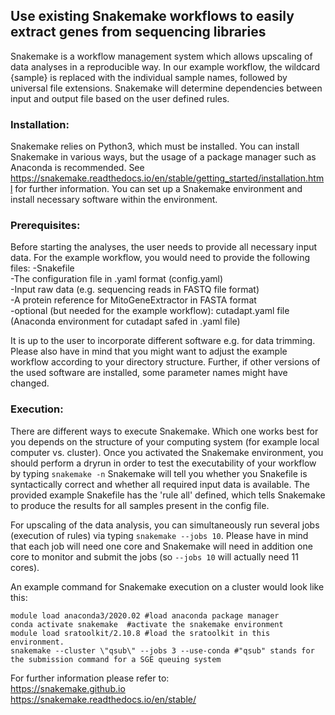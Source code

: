 ## Use existing Snakemake workflows to easily extract genes from sequencing libraries

Snakemake is a workflow management system which allows upscaling of data analyses in a reproducible way. In our example workflow, the wildcard {sample} is replaced with the individual sample names, followed by universal file extensions. Snakemake will determine dependencies between input and output file based on the user defined rules.

### Installation:
Snakemake relies on Python3, which must be installed. You can install Snakemake in various ways, but the usage of a package manager such as Anaconda is recommended. 
See https://snakemake.readthedocs.io/en/stable/getting_started/installation.html for further information. You can set up a Snakemake environment and install necessary software within the environment.

### Prerequisites:
Before starting the analyses, the user needs to provide all necessary input data. For the example workflow, you would need to provide the following files:
-Snakefile  
-The configuration file in .yaml format (config.yaml)  
-Input raw data (e.g. sequencing reads in FASTQ file format)  
-A protein reference for MitoGeneExtractor in FASTA format  
-optional (but needed for the example workflow): cutadapt.yaml file (Anaconda environment for cutadapt safed in .yaml file)  

It is up to the user to incorporate different software e.g. for data trimming. Please also have in mind that you might want to adjust the example workflow according to your directory structure. Further, if other versions of the used software are installed, some parameter names might have changed.

### Execution:
There are different ways to execute Snakemake. Which one works best for you depends on the structure of your computing system (for example local computer vs. cluster).
Once you activated the Snakemake environment, you should perform a dryrun in order to test the executability of your workflow by typing ```snakemake -n```
Snakemake will tell you whether you Snakefile is syntactically correct and whether all required input data is available. The provided example Snakefile has the 'rule all' defined, which tells Snakemake to produce the results for all samples present in the config file.

For upscaling of the data analysis, you can simultaneously run several jobs (execution of rules) via typing ```snakemake --jobs 10```. Please have in mind that each job will need one core and Snakemake will need in addition one core to monitor and submit the jobs (so ```--jobs 10``` will actually need 11 cores).

An example command for Snakemake execution on a cluster would look like this:

```
module load anaconda3/2020.02 #load anaconda package manager
conda activate snakemake  #activate the snakemake environment
module load sratoolkit/2.10.8 #load the sratoolkit in this environment. 
snakemake --cluster \"qsub\" --jobs 3 --use-conda #"qsub" stands for the submission command for a SGE queuing system
```

For further information please refer to:  
https://snakemake.github.io  
https://snakemake.readthedocs.io/en/stable/
